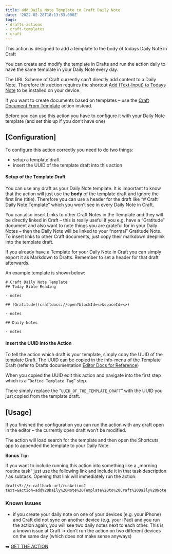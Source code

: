 ```yaml
---
title: add Daily Note Template to Craft Daily Note
date: '2022-02-28T18:13:33.000Z'
tags:
- drafts-actions
- craft-templates
- craft
---
```

This action is designed to add a template to the body of todays Daily Note in Craft

You can create and modify the template in Drafts and run the action daily to have the same template in your Daily Note every day.

The URL Scheme of Craft currently can’t directly add content to a Daily Note. Therefore this action requires the shortcut [Add (Text-Input) to Todays Note](https://flohgro.com/web/ios-shortcuts/add-text-input-to-todays-note/) to be installed on your device.

If you want to create documents based on templates – use the [Craft Document From Template](https://flohgro.com/web/drafts-actions/craft-document-from-template/) action instead.

Before you can use this action you have to configure it with your Daily Note template (and set this up if you don’t have one)

## \[Configuration\]

To configure this action correctly you need to do two things:

- setup a template draft
- insert the UUID of the template draft into this action

#### Setup of the Template Draft

You can use any draft as your Daily Note template. It is important to know that the action will just use the **body** of the template draft and ignore the first line (title). Therefore you can use a header for the draft like “# Craft Daily Note Template” which you won’t see in every Daily Note in Craft.

You can also insert Links to other Craft Notes in the Template and they will be directly linked in Craft – this is really useful if you e.g. have a “Gratitude“ document and also want to note things you are grateful for in your Daily Notes – then the Daily Note will be linked to your “normal” Gratitude Note. To insert links to other Craft documents, just copy their markdown deeplink into the template draft.

If you already have a Template for your Daily Note in Craft you can simply export it as Markdown to Drafts. Remember to set a header for that draft afterwards.

An example template is shown below:

```
# Craft Daily Note Template
## Today Bible Reading

- notes

## [Gratitude](craftdocs://open?blockId=<>&spaceId=<>)

- notes

## Daily Notes

- notes
```

#### Insert the UUID into the Action

To tell the action which draft is your template, simply copy the UUID of the template Draft. The UUID can be copied in the info-menu of the Template Draft (refer to Drafts documentation [Editor Docs for Reference](https://docs.getdrafts.com/editor/))

When you copied the UUID edit this action and navigate into the first step which is a “`Define Template Tag`” step.

There simply replace the “`UUID_OF_THE_TEMPLATE_DRAFT`” with the UUID you just copied from the template draft.

## \[Usage\]

If you finished the configuration you can run the action with any draft open in the editor – the currently open draft won’t be modified.

The action will load search for the template and then open the Shortcuts app to appended the template to your Daily Note.

**Bonus Tip:**

If you want to include running this action into something like a „morning routine task“ just use the following link and include it in that task description / as subtask. Opening that link will immediately run the action:

`drafts5://x-callback-url/runAction?text=&action=add%20Daily%20Note%20Template%20to%20Craft%20Daily%20Note`

### Known Issues

- if you create your daily note on one of your devices (e.g. your iPhone) and Craft did not sync on another device (e.g. your iPad) and you run the action again, you will see two daily notes next to each other. This is a known issue at Craft → don’t run the action on two different devices on the same day (which does not make sense anyways)

➡️ [GET THE ACTION](https://directory.getdrafts.com/a/1ri)